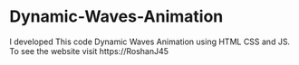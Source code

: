 # Dynamic-Waves-Animation
I developed This code Dynamic Waves Animation using HTML CSS and JS. To see the website visit https://RoshanJ45
